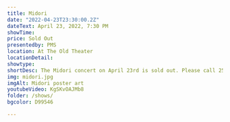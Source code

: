 ```yaml
---
title: Midori
date: "2022-04-23T23:30:00.2Z"
dateText: April 23, 2022, 7:30 PM
showTime: 
price: Sold Out
presentedby: PMS
location: At The Old Theater
locationDetail: 
showtype: 
shortDesc: The Midori concert on April 23rd is sold out. Please call 252-617-2125 to be put on the waiting list.
img: midori.jpg
imgAlt: Midori poster art 
youtubeVideo: KgSKvOAJMb8
folder: /shows/
bgcolor: D99546

---
```

